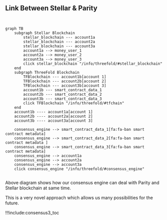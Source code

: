 
## Link Between Stellar & Parity


```mermaid


graph TB
    subgraph Stellar Blockchain
        stellar_blockchain --- account1a
        stellar_blockchain --- account2a
        stellar_blockchain --- account3a
        account1a --> money_user_1
        account2a --> money_user_2
        account3a --> money_user_3
        click stellar_blockchain "/info/threefold/#stellar_blockchain"
    end
    subgraph ThreeFold Blockchain
        TFBlockchain --- account1b[account 1]
        TFBlockchain --- account2b[account 2]
        TFBlockchain --- account3b[account 3]
        account1b --- smart_contract_data_1
        account2b --- smart_contract_data_2
        account3b --- smart_contract_data_3
        click TFBlockchain "/info/threefold/#tfchain"
    end
    account1b ---- account1a[account 1]
    account2b ---- account2a[account 2]
    account3b ---- account3a[account 3]

    consensus_engine --> smart_contract_data_1[fa:fa-ban smart contract metadata]
    consensus_engine --> smart_contract_data_2[fa:fa-ban smart contract metadata ]
    consensus_engine --> smart_contract_data_3[fa:fa-ban smart contract metadata]
    consensus_engine --> account1a
    consensus_engine --> account2a
    consensus_engine --> account3a
    click consensus_engine "/info/threefold/#consensus_engine"


```

Above diagram shows how our consensus engine can deal with Parity and Stellar blockchain at same time.

This is a very novel approach which allows us many possibilities for the future.

!!!include:consensus3_toc